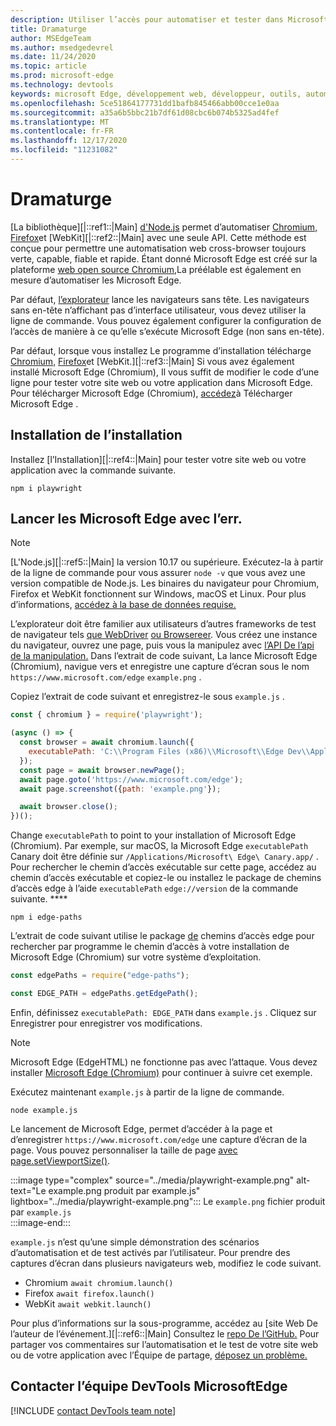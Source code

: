 ```yaml
---
description: Utiliser l’accès pour automatiser et tester dans Microsoft Edge
title: Dramaturge
author: MSEdgeTeam
ms.author: msedgedevrel
ms.date: 11/24/2020
ms.topic: article
ms.prod: microsoft-edge
ms.technology: devtools
keywords: microsoft Edge, développement web, développeur, outils, automatisation, test, essai, nœud, javascript, npm
ms.openlocfilehash: 5ce51864177731dd1bafb845466abb00cce1e0aa
ms.sourcegitcommit: a35a6b5bbc21b7df61d08cbc6b074b5325ad4fef
ms.translationtype: MT
ms.contentlocale: fr-FR
ms.lasthandoff: 12/17/2020
ms.locfileid: "11231082"
---
```

# Dramaturge  

[La bibliothèque][|::ref1::|Main] [d'Node.js][NodejsMain] permet d’automatiser [Chromium,][ChromiumHome] [Firefox][FirefoxMain]et [WebKit][|::ref2::|Main] avec une seule API.  Cette méthode est conçue pour permettre une automatisation web cross-browser toujours verte, capable, fiable et rapide.  Étant donné Microsoft Edge est créé sur la plateforme [web open source Chromium,][MicrosoftBlogsWindowsExperience20181206]La préélable est également en mesure d’automatiser les Microsoft Edge.  

Par défaut, [l’explorateur][WikiHeadlessBrowser] lance les navigateurs sans tête.  Les navigateurs sans en-tête n’affichant pas d’interface utilisateur, vous devez utiliser la ligne de commande.  Vous pouvez également configurer la configuration de l’accès de manière à ce qu’elle s’exécute Microsoft Edge \(non sans en-tête\).  

Par défaut, lorsque vous installez Le programme d’installation télécharge [Chromium,][ChromiumHome] [Firefox][FirefoxMain]et [WebKit.][|::ref3::|Main]  Si vous avez également installé Microsoft Edge \(Chromium\), Il vous suffit de modifier le code d’une ligne pour tester votre site web ou votre application dans Microsoft Edge.  Pour télécharger Microsoft Edge \(Chromium\), [accédez][MicrosoftEdgeDownload]à Télécharger Microsoft Edge .  

## Installation de l’installation  

Installez [l’Installation][|::ref4::|Main] pour tester votre site web ou votre application avec la commande suivante.  

```shell
npm i playwright
```  

## Lancer les Microsoft Edge avec l’err.  

> [!NOTE]
> [L'Node.js][|::ref5::|Main] la version 10.17 ou supérieure. Exécutez-la à partir de la ligne de commande pour vous assurer `node -v` que vous avez une version compatible de Node.js.  Les binaires du navigateur pour Chromium, Firefox et WebKit fonctionnent sur Windows, macOS et Linux. Pour plus d’informations, [accédez à la base de données requise.][PlaywrightSystemRequirements]  

L’explorateur doit être familier aux utilisateurs d’autres frameworks de test de navigateur tels [que WebDriver][WebDriverChromiumMain] [ou Browsereer][PuppeteerMain].  Vous créez une instance du navigateur, ouvrez une page, puis vous la manipulez avec [l’API De l’api de la manipulation.][PlaywrightAPIReference]  Dans l’extrait de code suivant, La lance Microsoft Edge \(Chromium\), navigue vers et enregistre une capture d’écran sous le nom `https://www.microsoft.com/edge` `example.png` .  

Copiez l’extrait de code suivant et enregistrez-le sous `example.js` .  

```javascript
const { chromium } = require('playwright');

(async () => {
  const browser = await chromium.launch({
    executablePath: 'C:\\Program Files (x86)\\Microsoft\\Edge Dev\\Application\\msedge.exe'
  });
  const page = await browser.newPage();
  await page.goto('https://www.microsoft.com/edge');
  await page.screenshot({path: 'example.png'});

  await browser.close();
})();
```  

Change `executablePath` to point to your installation of Microsoft Edge \(Chromium\).  Par exemple, sur macOS, la Microsoft Edge `executablePath` Canary doit être définie sur `/Applications/Microsoft\ Edge\ Canary.app/` .  Pour rechercher le chemin d’accès exécutable sur cette page, accédez au chemin d’accès exécutable et copiez-le ou installez le package de chemins d’accès edge à l’aide `executablePath` `edge://version` de la commande suivante. **** [][npmEdgePaths]  

```shell
npm i edge-paths
```  

L’extrait de code suivant utilise le package [de][npmEdgePaths] chemins d’accès edge pour rechercher par programme le chemin d’accès à votre installation de Microsoft Edge \(Chromium\) sur votre système d’exploitation.  

```javascript
const edgePaths = require("edge-paths");

const EDGE_PATH = edgePaths.getEdgePath();
```  

Enfin, définissez `executablePath: EDGE_PATH` dans `example.js` .  Cliquez sur Enregistrer pour enregistrer vos modifications.  

> [!NOTE]
> Microsoft Edge \(EdgeHTML\) ne fonctionne pas avec l’attaque.  Vous devez installer [Microsoft Edge \(Chromium\)][MicrosoftEdgeDownload] pour continuer à suivre cet exemple.  

Exécutez maintenant `example.js` à partir de la ligne de commande.  

```shell
node example.js
```  

Le lancement de Microsoft Edge, permet d’accéder à la page et d’enregistrer `https://www.microsoft.com/edge` une capture d’écran de la page.  Vous pouvez personnaliser la taille de page [avec page.setViewportSize()][PlaywrightAPIPageSetViewport].  

:::image type="complex" source="../media/playwright-example.png" alt-text="Le example.png produit par example.js" lightbox="../media/playwright-example.png":::
    Le `example.png` fichier produit par `example.js`  
:::image-end:::  

`example.js` n’est qu’une simple démonstration des scénarios d’automatisation et de test activés par l’utilisateur.  Pour prendre des captures d’écran dans plusieurs navigateurs web, modifiez le code suivant.  

*   Chromium  `await chromium.launch()`  
*   Firefox  `await firefox.launch()`  
*   WebKit  `await webkit.launch()`  

Pour plus d’informations sur la sous-programme, accédez au [site Web De l’auteur de l’événement.][|::ref6::|Main]  Consultez le [repo De l’GitHub.][PlaywrightRepo]  Pour partager vos commentaires sur l’automatisation et le test de votre site web ou de votre application avec l’Équipe de partage, [déposez un problème.][PlaywrightRepoNewIssue]  

## Contacter l’équipe DevTools MicrosoftEdge  

[!INCLUDE [contact DevTools team note](../devtools-guide-chromium/includes/contact-devtools-team-note.md)]  

<!-- links -->  

[WebdriverChromiumMain]: ../webdriver-chromium/index.md "WebDriver (Chromium) | Documents Microsoft"  
[PuppeteerMain]: ../puppeteer/index.md "| Documents Microsoft"  

[MicrosoftBlogsWindowsExperience20181206]: https://blogs.windows.com/windowsexperience/2018/12/06/microsoft-edge-making-the-web-better-through-more-open-source-collaboration "Microsoft Edge : améliorer le web grâce à des outils de collaboration open source | Blog sur l’expérience Microsoft"  

[MicrosoftEdgeDownload]: https://microsoft.com/edge "Télécharger Microsoft Edge"  

[ChromiumHome]: https://www.chromium.org/Home "Chromium | Projets Chromium de projet"  

[FirefoxMain]: https://www.mozilla.org/firefox "Mozilla Firefox"  

[NodejsMain]: https://nodejs.org "Node.js"  

[npmEdgePaths]: https://www.npmjs.com/package/edge-paths "chemins d'| npm"  

[PlaywrightMain]: https://playwright.dev "Resserr"  
[PlaywrightAPIReference]: https://playwright.dev#?path=docs/api.md "Référence de l’API d’référence sur les référence"  
[PlaywrightAPIPageSetViewport]: https://playwright.dev#?path=docs%2Fapi.md&q=pagesetviewportsizeviewportsize "page.setViewportSize(viewportSize) | Référence de l’API d’référence sur les référence"    
[PlaywrightSystemRequirements]: https://playwright.dev#?path=docs/intro.md&q=system-requirements "Conditions requises pour le système d’exploitation"  

[PlaywrightRepo]: https://github.com/microsoft/playwright "Les | GitHub"  
[PlaywrightRepoNewIssue]: https://github.com/microsoft/playwright/issues/new/choose "Nouveau problème dans les règles de | GitHub"  

[WebKitMain]: https://webkit.org "WebKit"  

[WikiHeadlessBrowser]: https://en.wikipedia.org/wiki/Headless_browser "Navigateur sans | Wikipedia"  
